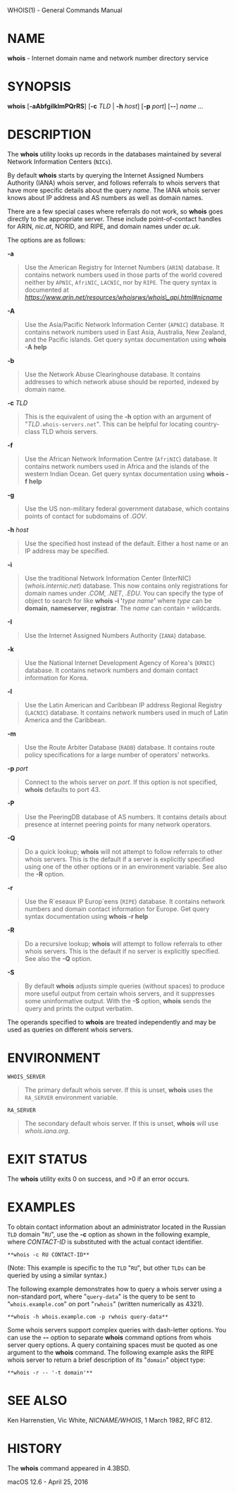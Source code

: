 WHOIS(1) - General Commands Manual

# NAME

**whois** - Internet domain name and network number directory service

# SYNOPSIS

**whois**
\[**-aAbfgiIklmPQrRS**]
\[**-c**&nbsp;*TLD*&nbsp;|&nbsp;**-h**&nbsp;*host*]
\[**-p**&nbsp;*port*]
\[**--**]
*name&nbsp;...*

# DESCRIPTION

The
**whois**
utility looks up records in the databases maintained by several
Network Information Centers
(`NICs`).

By default
**whois**
starts by querying the Internet Assigned Numbers Authority (IANA) whois server,
and follows referrals to whois servers
that have more specific details about the query
*name*.
The IANA whois server knows about
IP address and AS numbers
as well as domain names.

There are a few special cases where referrals do not work, so
**whois**
goes directly to the appropriate server.
These include point-of-contact handles for ARIN,
*nic.at*,
NORID, and RIPE,
and domain names under
*ac.uk*.

The options are as follows:

**-a**

> Use the American Registry for Internet Numbers
> (`ARIN`)
> database.
> It contains network numbers used in those parts of the world covered neither by
> `APNIC`, `AfriNIC`, `LACNIC`,
> nor by
> `RIPE`.
> The query syntax is documented at
> *https://www.arin.net/resources/whoisrws/whois\_api.html#nicname*

**-A**

> Use the Asia/Pacific Network Information Center
> (`APNIC`)
> database.
> It contains network numbers used in East Asia, Australia,
> New Zealand, and the Pacific islands.
> Get query syntax documentation using
> **whois -A help**

**-b**

> Use the Network Abuse Clearinghouse database.
> It contains addresses to which network abuse should be reported,
> indexed by domain name.

**-c** *TLD*

> This is the equivalent of using the
> **-h**
> option with an argument of
> "*TLD*`.whois-servers.net`".
> This can be helpful for locating country-class TLD whois servers.

**-f**

> Use the African Network Information Centre
> (`AfriNIC`)
> database.
> It contains network numbers used in Africa and the islands of the
> western Indian Ocean.
> Get query syntax documentation using
> **whois -f help**

**-g**

> Use the US non-military federal government database, which contains points of
> contact for subdomains of
> *.GOV*.

**-h** *host*

> Use the specified host instead of the default.
> Either a host name or an IP address may be specified.

**-i**

> Use the traditional Network Information Center (InterNIC)
> (*whois.internic.net*)
> database.
> This now contains only registrations for domain names under
> *.COM*,
> *.NET*,
> *.EDU*.
> You can specify the type of object to search for like
> **whois -i '**&zwnj;*type* *name*&zwnj;**'**
> where
> *type*
> can be
> **domain**, **nameserver**, **registrar**.
> The
> *name*
> can contain
> `*`
> wildcards.

**-I**

> Use the Internet Assigned Numbers Authority
> (`IANA`)
> database.

**-k**

> Use the National Internet Development Agency of Korea's
> (`KRNIC`)
> database.
> It contains network numbers and domain contact information
> for Korea.

**-l**

> Use the Latin American and Caribbean IP address Regional Registry
> (`LACNIC`)
> database.
> It contains network numbers used in much of Latin America and the
> Caribbean.

**-m**

> Use the Route Arbiter Database
> (`RADB`)
> database.
> It contains route policy specifications for a large
> number of operators' networks.

**-p** *port*

> Connect to the whois server on
> *port*.
> If this option is not specified,
> **whois**
> defaults to port 43.

**-P**

> Use the PeeringDB database of AS numbers.
> It contains details about presence at internet peering points
> for many network operators.

**-Q**

> Do a quick lookup;
> **whois**
> will not attempt to follow referrals to other whois servers.
> This is the default if a server is explicitly specified
> using one of the other options or in an environment variable.
> See also the
> **-R**
> option.

**-r**

> Use the R&#180;eseaux IP Europ&#180;eens
> (`RIPE`)
> database.
> It contains network numbers and domain contact information
> for Europe.
> Get query syntax documentation using
> **whois -r help**

**-R**

> Do a recursive lookup;
> **whois**
> will attempt to follow referrals to other whois servers.
> This is the default if no server is explicitly specified.
> See also the
> **-Q**
> option.

**-S**

> By default
> **whois**
> adjusts simple queries (without spaces) to produce more useful output
> from certain whois servers,
> and it suppresses some uninformative output.
> With the
> **-S**
> option,
> **whois**
> sends the query and prints the output verbatim.

The operands specified to
**whois**
are treated independently and may be used
as queries on different whois servers.

# ENVIRONMENT

`WHOIS_SERVER`

> The primary default whois server.
> If this is unset,
> **whois**
> uses the
> `RA_SERVER`
> environment variable.

`RA_SERVER`

> The secondary default whois server.
> If this is unset,
> **whois**
> will use
> *whois.iana.org*.

# EXIT STATUS

The **whois** utility exits&#160;0 on success, and&#160;&gt;0 if an error occurs.

# EXAMPLES

To obtain contact information about an
administrator located in the Russian
`TLD`
domain
"`RU`",
use the
**-c**
option as shown in the following example, where
*CONTACT-ID*
is substituted with the actual contact identifier.

	**whois -c RU CONTACT-ID**

(Note: This example is specific to the
`TLD`
"`RU`",
but other
`TLDs`
can be queried by using a similar syntax.)

The following example demonstrates how to query
a whois server using a non-standard port, where
"`query-data`"
is the query to be sent to
"`whois.example.com`"
on port
"`rwhois`"
(written numerically as 4321).

	**whois -h whois.example.com -p rwhois query-data**

Some whois servers support complex queries
with dash-letter options.
You can use the
**--**
option to separate
**whois**
command options from whois server query options.
A query containing spaces must be quoted as one
argument to the
**whois**
command.
The following example asks the RIPE whois server
to return a brief description of its
"`domain`"
object type:

	**whois -r -- '-t domain'**

# SEE ALSO

Ken Harrenstien,
Vic White,
*NICNAME/WHOIS*,
1 March 1982,
RFC 812.

# HISTORY

The
**whois**
command appeared in
4\.3BSD.

macOS 12.6 - April 25, 2016
